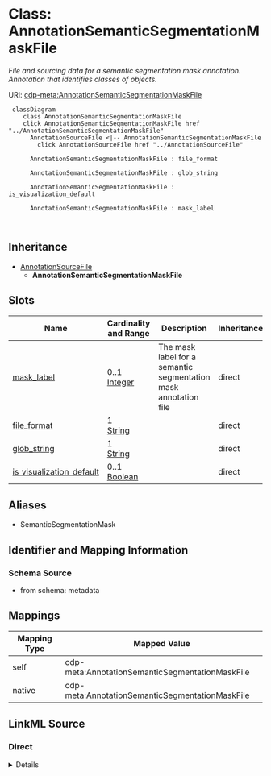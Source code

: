 

# Class: AnnotationSemanticSegmentationMaskFile


_File and sourcing data for a semantic segmentation mask annotation. Annotation that identifies classes of objects._





URI: [cdp-meta:AnnotationSemanticSegmentationMaskFile](metadataAnnotationSemanticSegmentationMaskFile)






```mermaid
 classDiagram
    class AnnotationSemanticSegmentationMaskFile
    click AnnotationSemanticSegmentationMaskFile href "../AnnotationSemanticSegmentationMaskFile"
      AnnotationSourceFile <|-- AnnotationSemanticSegmentationMaskFile
        click AnnotationSourceFile href "../AnnotationSourceFile"
      
      AnnotationSemanticSegmentationMaskFile : file_format
        
      AnnotationSemanticSegmentationMaskFile : glob_string
        
      AnnotationSemanticSegmentationMaskFile : is_visualization_default
        
      AnnotationSemanticSegmentationMaskFile : mask_label
        
      
```





## Inheritance
* [AnnotationSourceFile](AnnotationSourceFile.md)
    * **AnnotationSemanticSegmentationMaskFile**



## Slots

| Name | Cardinality and Range | Description | Inheritance |
| ---  | --- | --- | --- |
| [mask_label](mask_label.md) | 0..1 <br/> [Integer](Integer.md) | The mask label for a semantic segmentation mask annotation file | direct |
| [file_format](file_format.md) | 1 <br/> [String](String.md) |  | direct |
| [glob_string](glob_string.md) | 1 <br/> [String](String.md) |  | direct |
| [is_visualization_default](is_visualization_default.md) | 0..1 <br/> [Boolean](Boolean.md) |  | direct |







## Aliases


* SemanticSegmentationMask



## Identifier and Mapping Information







### Schema Source


* from schema: metadata





## Mappings

| Mapping Type | Mapped Value |
| ---  | ---  |
| self | cdp-meta:AnnotationSemanticSegmentationMaskFile |
| native | cdp-meta:AnnotationSemanticSegmentationMaskFile |





## LinkML Source

<!-- TODO: investigate https://stackoverflow.com/questions/37606292/how-to-create-tabbed-code-blocks-in-mkdocs-or-sphinx -->

### Direct

<details>
```yaml
name: AnnotationSemanticSegmentationMaskFile
description: File and sourcing data for a semantic segmentation mask annotation. Annotation
  that identifies classes of objects.
from_schema: metadata
aliases:
- SemanticSegmentationMask
is_a: AnnotationSourceFile
attributes:
  mask_label:
    name: mask_label
    description: The mask label for a semantic segmentation mask annotation file.
    from_schema: metadata
    exact_mappings:
    - cdp-common:annotation_source_file_mask_label
    rank: 1000
    ifabsent: int(1)
    alias: mask_label
    owner: AnnotationSemanticSegmentationMaskFile
    domain_of:
    - AnnotationSemanticSegmentationMaskFile
    range: integer
    inlined: true
    inlined_as_list: true
  file_format:
    name: file_format
    from_schema: metadata
    exact_mappings:
    - cdp-common:annotation_source_file_format
    alias: file_format
    owner: AnnotationSemanticSegmentationMaskFile
    domain_of:
    - AnnotationSourceFile
    - AnnotationOrientedPointFile
    - AnnotationInstanceSegmentationFile
    - AnnotationPointFile
    - AnnotationSegmentationMaskFile
    - AnnotationSemanticSegmentationMaskFile
    range: string
    required: true
    inlined: true
    inlined_as_list: true
  glob_string:
    name: glob_string
    from_schema: metadata
    exact_mappings:
    - cdp-common:annotation_source_file_glob_string
    alias: glob_string
    owner: AnnotationSemanticSegmentationMaskFile
    domain_of:
    - AnnotationSourceFile
    - AnnotationOrientedPointFile
    - AnnotationInstanceSegmentationFile
    - AnnotationPointFile
    - AnnotationSegmentationMaskFile
    - AnnotationSemanticSegmentationMaskFile
    range: string
    required: true
    inlined: true
    inlined_as_list: true
  is_visualization_default:
    name: is_visualization_default
    from_schema: metadata
    exact_mappings:
    - cdp-common:annotation_source_file_is_visualization_default
    alias: is_visualization_default
    owner: AnnotationSemanticSegmentationMaskFile
    domain_of:
    - AnnotationSourceFile
    - AnnotationOrientedPointFile
    - AnnotationInstanceSegmentationFile
    - AnnotationPointFile
    - AnnotationSegmentationMaskFile
    - AnnotationSemanticSegmentationMaskFile
    range: boolean
    inlined: true
    inlined_as_list: true

```
</details>

### Induced

<details>
```yaml
name: AnnotationSemanticSegmentationMaskFile
description: File and sourcing data for a semantic segmentation mask annotation. Annotation
  that identifies classes of objects.
from_schema: metadata
aliases:
- SemanticSegmentationMask
is_a: AnnotationSourceFile
attributes:
  mask_label:
    name: mask_label
    description: The mask label for a semantic segmentation mask annotation file.
    from_schema: metadata
    exact_mappings:
    - cdp-common:annotation_source_file_mask_label
    rank: 1000
    ifabsent: int(1)
    alias: mask_label
    owner: AnnotationSemanticSegmentationMaskFile
    domain_of:
    - AnnotationSemanticSegmentationMaskFile
    range: integer
    inlined: true
    inlined_as_list: true
  file_format:
    name: file_format
    from_schema: metadata
    exact_mappings:
    - cdp-common:annotation_source_file_format
    alias: file_format
    owner: AnnotationSemanticSegmentationMaskFile
    domain_of:
    - AnnotationSourceFile
    - AnnotationOrientedPointFile
    - AnnotationInstanceSegmentationFile
    - AnnotationPointFile
    - AnnotationSegmentationMaskFile
    - AnnotationSemanticSegmentationMaskFile
    range: string
    required: true
    inlined: true
    inlined_as_list: true
  glob_string:
    name: glob_string
    from_schema: metadata
    exact_mappings:
    - cdp-common:annotation_source_file_glob_string
    alias: glob_string
    owner: AnnotationSemanticSegmentationMaskFile
    domain_of:
    - AnnotationSourceFile
    - AnnotationOrientedPointFile
    - AnnotationInstanceSegmentationFile
    - AnnotationPointFile
    - AnnotationSegmentationMaskFile
    - AnnotationSemanticSegmentationMaskFile
    range: string
    required: true
    inlined: true
    inlined_as_list: true
  is_visualization_default:
    name: is_visualization_default
    from_schema: metadata
    exact_mappings:
    - cdp-common:annotation_source_file_is_visualization_default
    alias: is_visualization_default
    owner: AnnotationSemanticSegmentationMaskFile
    domain_of:
    - AnnotationSourceFile
    - AnnotationOrientedPointFile
    - AnnotationInstanceSegmentationFile
    - AnnotationPointFile
    - AnnotationSegmentationMaskFile
    - AnnotationSemanticSegmentationMaskFile
    range: boolean
    inlined: true
    inlined_as_list: true

```
</details>